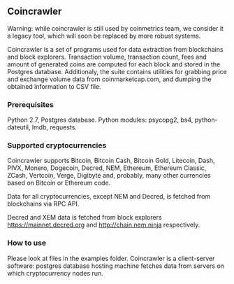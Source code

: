## Coincrawler

Warning: while coincrawler is still used by coinmetrics team, we consider it a legacy tool, which will soon be replaced by more robust systems.

Coincrawler is a set of programs used for data extraction from blockchains and block explorers. Transaction volume, transaction count, fees and amount of generated coins are computed for each block and stored in the Postgres database. Additionaly, the suite contains utilities for grabbing price and exchange volume data from coinmarketcap.com, and dumping the obtained information to CSV file.

### Prerequisites 

Python 2.7, Postgres database.
Python modules: psycopg2, bs4, python-dateutil, lmdb, requests.

### Supported cryptocurrencies

Coincrawler supports Bitcoin, Bitcoin Cash, Bitcoin Gold, Litecoin, Dash, PIVX, Monero, Dogecoin, Decred, NEM, Ethereum, Ethereum Classic, ZCash, Vertcoin, Verge, Digibyte and, probably, many other currencies based on Bitcoin or Ethereum code.

Data for all cryptocurrencies, except NEM and Decred, is fetched from blockchains via RPC API.

Decred and XEM data is fetched from block explorers https://mainnet.decred.org and http://chain.nem.ninja respectively.

### How to use

Please look at files in the examples folder. Coincrawler is a client-server software: postgres database hosting machine fetches data from servers on which cryptocurrency nodes run. 
